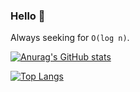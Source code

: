 ### Hello 👋

Always seeking for `O(log n)`.

[![Anurag's GitHub stats](https://github-readme-stats.vercel.app/api?username=LeandroPerrotta&count_private=true&include_all_commits=true&exclude_repo=Darghos830,Darghos840,DarghosTFS04_86_v1,DarghosTFS04_86_v2,DarghosTFS04_86_v3,Darghos857,Darghos811,DarghosTFS04_87)](https://github.com/anuraghazra/github-readme-stats)

[![Top Langs](https://github-readme-stats.vercel.app/api/top-langs/?username=LeandroPerrotta&count_private=true&layout=compact&exclude_repo=Darghos830,Darghos840,DarghosTFS04_86_v1,DarghosTFS04_86_v2,DarghosTFS04_86_v3,Darghos857,Darghos811,DarghosTFS04_87)](https://github.com/anuraghazra/github-readme-stats)
